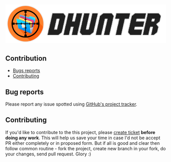  [![dhunter logo](img/logo.png)](https://github.com/MarcinOrlowski/dhunter)
 ---

## Contribution ##

 * [Bugs reports](#bug-reports)
 * [Contributing](#contributing)

## Bug reports ##

 Please report any issue spotted using [GitHub's project tracker](https://github.com/MarcinOrlowski/dhunter/issues).

## Contributing ##

 If you'd like to contribute to the this project, please [create ticket](https://github.com/MarcinOrlowski/dhunter/issues)
 **before doing any work**. This will help us save your time in case I'd not be accept PR either completely or in 
 proposed form. But if all is good and clear then follow common routine - fork the project, create new branch in your 
 fork, do your changes, send pull request. Glory :)
